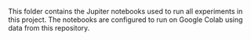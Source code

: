 This folder contains the Jupiter notebooks used to run all experiments in this project. 
The notebooks are configured to run on Google Colab using data from this repository. 
